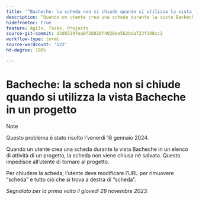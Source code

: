 ```yaml
---
title: '“Bacheche: la scheda non si chiude quando si utilizza la vista Bacheche in un progetto”'
description: “Quando un utente crea una scheda durante la vista Bacheche in un elenco di attività di un progetto, la scheda non viene chiusa né salvata. Questo impedisce all’utente di tornare al progetto.”
hidefromtoc: true
feature: Agile, Tasks, Projects
source-git-commit: d3d6529fea8f2d020f4920ee5b2bda723f348cc2
workflow-type: tm+mt
source-wordcount: '122'
ht-degree: 100%

---
```



# Bacheche: la scheda non si chiude quando si utilizza la vista Bacheche in un progetto

>[!NOTE]
>
>Questo problema è stato risolto l’venerdì 18 gennaio 2024.

Quando un utente crea una scheda durante la vista Bacheche in un elenco di attività di un progetto, la scheda non viene chiusa né salvata. Questo impedisce all’utente di tornare al progetto.

Per chiudere la scheda, l’utente deve modificare l’URL per rimuovere “scheda” e tutto ciò che si trova a destra di “scheda”.

_Segnalato per la prima volta il giovedì 29 novembre 2023._

